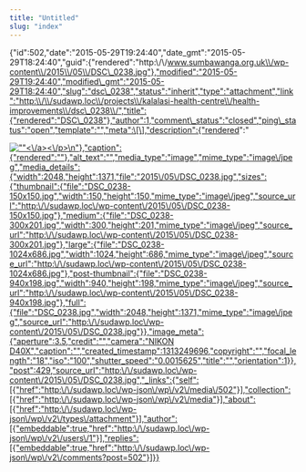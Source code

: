 ```yaml
---
title: "Untitled"
slug: "index"
---
```


{"id":502,"date":"2015-05-29T19:24:40","date\_gmt":"2015-05-29T18:24:40","guid":{"rendered":"http:\\/\\/www.sumbawanga.org.uk\\/wp-content\\/2015\\/05\\/DSC\_0238.jpg"},"modified":"2015-05-29T19:24:40","modified\_gmt":"2015-05-29T18:24:40","slug":"dsc\_0238","status":"inherit","type":"attachment","link":"http:\\/\\/sudawp.loc\\/projects\\/kalalasi-health-centre\\/health-improvements\\/dsc\_0238\\/","title":{"rendered":"DSC\_0238"},"author":1,"comment\_status":"closed","ping\_status":"open","template":"","meta":\[\],"description":{"rendered":"

[![\"\"](\"http:\/\/sudawp.loc\/wp-content\/2015\/05\/DSC_0238-300x201.jpg\")<\\/a><\\/p>\\n"},"caption":{"rendered":""},"alt\_text":"","media\_type":"image","mime\_type":"image\\/jpeg","media\_details":{"width":2048,"height":1371,"file":"2015\\/05\\/DSC\_0238.jpg","sizes":{"thumbnail":{"file":"DSC\_0238-150x150.jpg","width":150,"height":150,"mime\_type":"image\\/jpeg","source\_url":"http:\\/\\/sudawp.loc\\/wp-content\\/2015\\/05\\/DSC\_0238-150x150.jpg"},"medium":{"file":"DSC\_0238-300x201.jpg","width":300,"height":201,"mime\_type":"image\\/jpeg","source\_url":"http:\\/\\/sudawp.loc\\/wp-content\\/2015\\/05\\/DSC\_0238-300x201.jpg"},"large":{"file":"DSC\_0238-1024x686.jpg","width":1024,"height":686,"mime\_type":"image\\/jpeg","source\_url":"http:\\/\\/sudawp.loc\\/wp-content\\/2015\\/05\\/DSC\_0238-1024x686.jpg"},"post-thumbnail":{"file":"DSC\_0238-940x198.jpg","width":940,"height":198,"mime\_type":"image\\/jpeg","source\_url":"http:\\/\\/sudawp.loc\\/wp-content\\/2015\\/05\\/DSC\_0238-940x198.jpg"},"full":{"file":"DSC\_0238.jpg","width":2048,"height":1371,"mime\_type":"image\\/jpeg","source\_url":"http:\\/\\/sudawp.loc\\/wp-content\\/2015\\/05\\/DSC\_0238.jpg"}},"image\_meta":{"aperture":3.5,"credit":"","camera":"NIKON D40X","caption":"","created\_timestamp":1313249696,"copyright":"","focal\_length":"18","iso":"100","shutter\_speed":"0.0015625","title":"","orientation":1}},"post":429,"source\_url":"http:\\/\\/sudawp.loc\\/wp-content\\/2015\\/05\\/DSC\_0238.jpg","\_links":{"self":\[{"href":"http:\\/\\/sudawp.loc\\/wp-json\\/wp\\/v2\\/media\\/502"}\],"collection":\[{"href":"http:\\/\\/sudawp.loc\\/wp-json\\/wp\\/v2\\/media"}\],"about":\[{"href":"http:\\/\\/sudawp.loc\\/wp-json\\/wp\\/v2\\/types\\/attachment"}\],"author":\[{"embeddable":true,"href":"http:\\/\\/sudawp.loc\\/wp-json\\/wp\\/v2\\/users\\/1"}\],"replies":\[{"embeddable":true,"href":"http:\\/\\/sudawp.loc\\/wp-json\\/wp\\/v2\\/comments?post=502"}\]}}](http:\/\/sudawp.loc\/wp-content\/2015\/05\/DSC_0238.jpg)